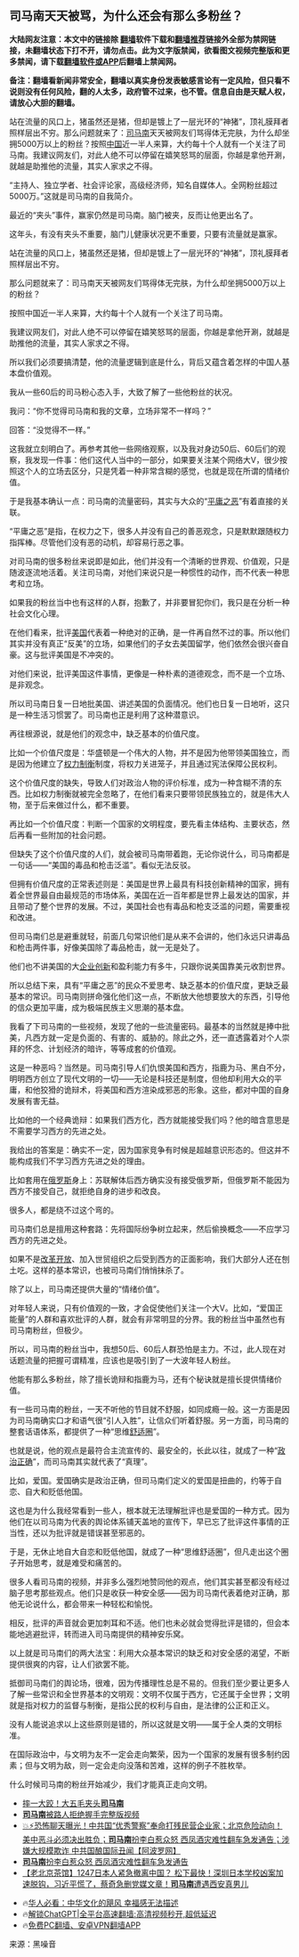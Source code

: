 <!-- 面包屑导航 --> <h2>司马南天天被骂，为什么还会有那么多粉丝？</h2> <p class="notice"><b>大陆网友注意：本文中的链接除 <a href="https://github.com/bannedbook/fanqiang" >翻墙</a>软件下载和<a href="https://github.com/killgcd/justmysocks/blob/master/README.md">翻墙推荐</a>链接外全部为禁网链接，未翻墙状态下打不开，请勿点击。此为文字版禁闻，欲看图文视频完整版和更多禁闻，请下载<a href="https://github.com/bannedbook/fanqiang">翻墙软件或APP</a>后翻墙上禁闻网。</p><p>备注：翻墙看新闻非常安全，翻墙以真实身份发表敏感言论有一定风险，但只看不说则没有任何风险，翻的人太多，政府管不过来，也不管。信息自由是天赋人权，请放心大胆的翻墙。</b></p>  <div class="entry"> <p id="summary">站在流量的风口上，猪虽然还是猪，但却是镀上了一层光环的“神猪”，顶礼膜拜者照样层出不穷。那么问题就来了：<a href="https://www.bannedbook.org/bnews/tag/%e5%8f%b8%e9%a9%ac%e5%8d%97/" class="st_tag internal_tag" rel="tag" title="标签 司马南 下的日志">司马南</a>天天被网友们骂得体无完肤，为什么却坐拥5000万以上的粉丝？按照<span class='wp_keywordlink_affiliate'><a href="https://www.bannedbook.org/" title="中国" target="_blank">中国</a></span>近一半人来算，大约每十个人就有一个关注了司马南。我建议网友们，对此人绝不可以停留在嬉笑怒骂的层面，你越是拿他开涮，就越是助推他的流量，其实人家求之不得。</p> <p id="conimg">“主持人、独立学者、社会评论家，高级经济师，知名自媒体人。全网粉丝超过5000万。”这就是司马南的自我简介。</p> <p>最近的“夹头”事件，赢家仍然是司马南。脑门被夹，反而让他更出名了。</p> <p>这年头，有没有夹头不重要，脑门儿健康状况更不重要，只要有流量就是赢家。</p> <p>站在流量的风口上，猪虽然还是猪，但却是镀上了一层光环的“神猪”，顶礼膜拜者照样层出不穷。</p> <p>那么问题就来了：司马南天天被网友们骂得体无完肤，为什么却坐拥5000万以上的粉丝？</p> <p>按照中国近一半人来算，大约每十个人就有一个关注了司马南。</p> <p>我建议网友们，对此人绝不可以停留在嬉笑怒骂的层面，你越是拿他开涮，就越是助推他的流量，其实人家求之不得。</p> <p>所以我们必须要搞清楚，他的流量逻辑到底是什么，背后又蕴含着怎样的中国人基本盘价值观。</p> <p>我从一些60后的司马粉心态入手，大致了解了一些他粉丝的状况。</p> <p>我问：“你不觉得司马南和我的文章，立场非常不一样吗？”</p> <p>回答：“没觉得不一样。”</p> <p>这我就立刻明白了。再参考其他一些网络观察，以及我对身边50后、60后们的观察，我发现一件事：他们这代人当中的一部分，如果要关注某个网络大V，很少按照这个人的立场去区分，只是凭着一种非常含糊的感觉，也就是现在所谓的情绪价值。</p>  <p>于是我基本确认一点：司马南的流量密码，其实与大众的“<a href="https://www.bannedbook.org/bnews/tag/%e5%b9%b3%e5%ba%b8%e4%b9%8b%e6%81%b6/" class="st_tag internal_tag" rel="tag" title="标签 平庸之恶 下的日志">平庸之恶</a>”有着直接的关联。</p> <p>“平庸之恶”是指，在权力之下，很多人并没有自己的善恶观念，只是默默跟随权力指挥棒。尽管他们没有恶的动机，却容易行恶之事。</p> <p>对司马南的很多粉丝来说即是如此，他们并没有一个清晰的世界观、价值观，只是随波逐流地活着。关注司马南，对他们来说只是一种惯性的动作，而不代表一种思考和立场。</p> <p>如果我的粉丝当中也有这样的人群，抱歉了，并非要冒犯你们，我只是在分析一种社会文化心理。</p> <p>在他们看来，批评<a href="https://www.bannedbook.org/bnews/tag/%e7%be%8e%e5%9b%bd/" class="st_tag internal_tag" rel="tag" title="标签 美国 下的日志">美国</a>代表着一种绝对的正确，是一件再自然不过的事。所以他们其实并没有真正“反美”的立场，如果他们的子女去美国留学，他们依然会很兴奋自豪。这与批评美国是不冲突的。</p> <p>对他们来说，批评美国这件事情，更像是一种朴素的道德观念，而不是一个立场、是非观念。</p> <p>所以司马南日复一日地批美国、讲述美国的负面情况。他们也日复一日地听，这只是一种生活习惯罢了。司马南也正是利用了这种潜意识。</p> <p>再往根源说，就是他们的观念中，缺乏基本的价值尺度。</p> <p>比如一个价值尺度是：华盛顿是一个伟大的人物，并不是因为他带领美国独立，而是因为他建立了<a href="https://www.bannedbook.org/bnews/tag/%E6%9D%83%E5%8A%9B%E5%88%B6%E8%A1%A1/" class="st_tag internal_tag" rel="tag" title="标签 权力制衡 下的日志">权力制衡</a>制度，将权力关进笼子，并且通过宪法保障公民权利。</p> <p>这个价值尺度的缺失，导致人们对政治人物的评价标准，成为一种含糊不清的东西。比如权力制衡就被完全忽略了，在他们看来只要带领民族独立的，就是伟大人物，至于后来做过什么，都不重要。</p> <p>再比如一个价值尺度：判断一个国家的文明程度，要先看主体结构、主要状态，然后再看一些附加的社会问题。</p> <p>但缺失了这个价值尺度的人们，就会被司马南带着跑，无论你说什么，司马南都是一句话——“美国的毒品和枪击泛滥”。看似无法反驳。</p> <p>但拥有价值尺度的正常表述则是：美国是世界上最具有科技创新精神的国家，拥有着全世界最自由最规范的市场体系，美国在近一百年都是世界上最发达的国家，并且带动了整个世界的发展。不过，美国社会也有毒品和枪支泛滥的问题，需要重视和改进。</p>  <p>但司马南们总是避重就轻，前面几句常识他们是从来不会讲的，他们永远只讲毒品和枪击两件事，好像美国除了毒品枪击，就一无是处了。</p> <p>他们也不讲美国的大<a href="https://www.bannedbook.org/bnews/tag/%E4%BC%81%E4%B8%9A%E5%88%9B%E6%96%B0/" class="st_tag internal_tag" rel="tag" title="标签 企业创新 下的日志">企业创新</a>和盈利能力有多牛，只跟你说美国靠美元收割世界。</p> <p>所以总结下来，具有“平庸之恶”的民众不爱思考、缺乏基本的价值尺度，更缺乏最基本的常识。司马南则拼命强化他们这一点，不断放大他想要放大的东西，引导他的信众更加平庸，成为极端民族主义思潮的基本盘。</p> <p>我看了下司马南的一些视频，发现了他的一些流量密码。最基本的当然就是捧中批美，凡西方就一定是负面的、有害的、威胁的。除此之外，还一直透露着对个人崇拜的怀念、计划经济的暗许，等等成套的价值观。</p> <p>这是一种恶吗？当然是。司马南引导人们仇恨美国和西方，指鹿为马、黑白不分，明明西方创立了现代文明的一切——无论是科技还是制度，但他却利用大众的平庸，和他狡猾的诡辩术，将美国和西方渲染成邪恶的形象。这些，都对中国的自身发展有害无益。</p> <p>比如他的一个经典诡辩：如果我们西方化，西方就能接受我们吗？他的暗含意思是不需要学习西方的先进之处。</p> <p>我给出的答案是：确实不一定，因为国家竞争有时候是超越意识形态的。但这并不能构成我们不学习西方先进之处的理由。</p> <p>比如套用在<a href="https://www.bannedbook.org/bnews/tag/%e4%bf%84%e7%bd%97%e6%96%af/" class="st_tag internal_tag" rel="tag" title="标签 俄罗斯 下的日志">俄罗斯</a>身上：苏联解体后西方确实没有接受俄罗斯，但俄罗斯不能因为西方不接受自己，就拒绝自身的进步和改良。</p> <p>很多人，都是绕不过这个弯的。</p> <p>司马南们总是擅用这种套路：先将国际纷争树立起来，然后偷换概念——不应学习西方的先进之处。</p> <p>如果不是<a href="https://www.bannedbook.org/bnews/tag/%e6%94%b9%e9%9d%a9%e5%bc%80%e6%94%be/" class="st_tag internal_tag" rel="tag" title="标签 改革开放 下的日志">改革开放</a>、加入世贸组织之后受到西方的正面影响，我们大部分人还在刨土吃。这样的基本常识，也被司马南们悄悄抹杀了。</p> <p>除了以上，司马南还提供大量的“情绪价值”。</p> <p>对年轻人来说，只有价值观的一致，才会促使他们关注一个大V。比如，“爱国正能量”的人群和喜欢批评的人群，就会有非常明显的分界。我的粉丝当中虽然也有司马南粉丝，但极少。</p>  <p>所以，司马南的粉丝当中，我想50后、60后人群恐怕是主力。不过，此人现在对话题流量的把握可谓精准，应该也是吸引到了一大波年轻人粉丝。</p> <p>他能有那么多粉丝，除了擅长诡辩和指鹿为马，还有个秘诀就是擅长提供情绪价值。</p> <p>有一些司马南的粉丝，一天不听他的节目就不舒服，如同成瘾一般。这一方面是因为司马南确实口才和语气很“引人入胜”，让信众们听着舒服。另一方面，司马南的整套话语体系，都提供了一种“思维<a href="https://www.bannedbook.org/bnews/tag/%E8%88%92%E9%80%82%E5%9C%88/" class="st_tag internal_tag" rel="tag" title="标签 舒适圈 下的日志">舒适圈</a>”。</p> <p>也就是说，他的观点是最符合主流宣传的、最安全的，长此以往，就成了一种“<a href="https://www.bannedbook.org/bnews/tag/%e6%94%bf%e6%b2%bb%e6%ad%a3%e7%a1%ae/" class="st_tag internal_tag" rel="tag" title="标签 政治正确 下的日志">政治正确</a>”，而司马南其实就代表了“真理”。</p> <p>比如，爱国。爱国确实是政治正确，但司马南们定义的爱国是扭曲的，约等于自恋、自大和贬低他国。</p> <p>这也是为什么我经常看到一些人，根本就无法理解批评也是爱国的一种方式。因为他们在以司马南为代表的舆论体系铺天盖地的宣传下，早已忘了批评这件事情的正当性，还以为批评就是错误甚至邪恶的。</p> <p>于是，无休止地自大自恋和贬低他国，就成了一种“思维舒适圈”，但凡走出这个圈子开始思考，就是难受和痛苦的。</p> <p>很多人看司马南的视频，并非多么强烈地赞同他的观点，他们其实甚至都没有经过脑子思考那些观点。他们只是收获一种安全感——因为司马南代表着绝对正确，那他无论说什么，都会带来一种轻松和愉悦。</p> <p>相反，批评的声音就会更加刺耳和不适。他们也未必就会觉得批评是错的，但会本能地逃避批评，转而进入司马南提供的精神安乐窝。</p> <p>以上就是司马南们的两大法宝：利用大众基本常识的缺乏和对安全感的渴望，不断提供很爽的内容，让人们欲罢不能。</p> <p>抵御司马南们的舆论场，很难，因为传播理性总是不易的。但我们至少要让更多人了解一些常识和全世界基本的文明观：文明不仅属于西方，它还属于全世界；文明就是指对权力的监督与制衡，是指公民的权利与自由，是法律的公正和正义。</p> <p>没有人能说追求以上这些原则是错的，所以这就是文明——属于全人类的文明标准。</p> <p>在国际政治中，与文明为友不一定会走向繁荣，因为一个国家的发展有很多制约因素；但与文明为敌，则一定会走向没落和苦难，这样的例子不胜枚举。</p>  <p>什么时候司马南的粉丝开始减少，我们才能真正走向文明。</p> <p></p> <!--<div id="taboola-mid-1"></div>--><ul class='op-related-articles' title='相关阅读'> <li><a href='https://www.bannedbook.org/bnews/comments/20240924/2093047.html' target='_blank'>摔一大跤！大五毛夹头<b>司马南</b></a></li> <li><a href='https://www.bannedbook.org/bnews/sohnews/20240923/2092672.html' target='_blank'><b>司马南</b>被路人拒绝握手完整版视频</a></li> <li><a href='https://www.bannedbook.org/bnews/sohnews/20240922/2092257.html' target='_blank'>💥⚡恐怖聊天曝光！中共国“优秀警察”奉命打残民营企业家；北京危险动向！美中恶斗必须决出胜负；<b>司马南</b>扮李白惹众怒 西凤酒灾难性翻车急发通告；涉嫌大规模欺诈 中共国酿国际丑闻【阿波罗网】</a></li> <li><a href='https://www.bannedbook.org/bnews/cbnews/20240922/2091983.html' target='_blank'><b>司马南</b>扮李白惹众怒 西凤酒灾难性翻车急发通告</a></li> <li><a href='https://www.bannedbook.org/bnews/baitai/20240920/2091293.html' target='_blank'>【老北京茶馆】1247日本人紧急撤离中国？ 松下最快！深圳日本学校凶案加速脱钩，习近平慌了，蔡奇急删党媒文章！<b>司马南</b>遭遇西安真男儿</a></li> </ul> <ul class="texttj"> <!--<li>🔥<a href="https://www.bannedbook.org/bnews/ssgc/20230219/1850782.html" target="_blank">法国犹太老板：神告诉我们，只有一位中国人能救人类</a></li>--> <li>🔥<a href="https://www.bannedbook.org/bnews/comments/20220220/1694796.html" target="_blank">华人必看：中华文化的飓风 幸福感无法描述</a></li> <li>🔥<a href="https://github.com/bannedbook/fanqiang/wiki/V2ray%E6%9C%BA%E5%9C%BA" target="_blank">解锁ChatGPT|全平台高速翻墙:高清视频秒开,超低延迟</a></li> <li>🔥<a href="https://github.com/bannedbook/fanqiang/wiki/%E7%A6%81%E9%97%BB%E7%BD%91%E5%AE%89%E5%8D%93%E7%BF%BB%E5%A2%99%E6%96%B0%E9%97%BBAPP" target="_blank">免费PC翻墙、安卓VPN翻墙APP</a></li> </ul><p class="src-info">来源：黑噪音 </p><a name='sharetosocial'></a> <div style="margin-bottom:5px;padding-bottom:5px;clear:both"> <div id="archive-pix-1" class="banner-ads"> <!-- AuctionX Display platform tag START --> <div id="27602x728x90x621x_ADSLOT1" clicktrack="%%CLICK_URL_ESC%%"></div>  <!-- AuctionX Display platform tag END --> </div> <div id="archive-pix-2" class="banner-ads"> <!-- AuctionX Display platform tag START --> <div id="27556x300x250x621x_ADSLOT1" clicktrack="%%CLICK_URL_ESC%%" style="margin:0 auto;text-align:center"></div>  <!-- AuctionX Display platform tag END --> </div> </div>  <div id="archive-pix-1" class="banner-ads"> <!-- AuctionX Display platform tag START --> <div id="27603x728x90x621x_ADSLOT1" clicktrack="%%CLICK_URL_ESC%%"></div>  <!-- AuctionX Display platform tag END --> </div> </div><!--END ENTRY--> 